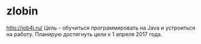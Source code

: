 # zlobin
http://job4j.ru/
Цель - обучиться программировать на Java и устроиться на работу.  Планирую достигнуть цели к 1 апреля 2017 года.
